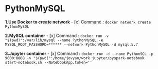 # PythonMySQL

**1.Use Docker to create network**
\- [x] Command : `docker network create PythonMySQL`

**2.MySQL container**
\- [x] Command : `docker run -v "$(pwd)":/var/lib/mysql --name PythonMySQL -e MYSQL_ROOT_PASSWORD=****** --network PythonMySQL -d mysql:5.7`

**3.Jupyter container**
\- [x] Command : `docker run -d --name PythonSQL -p 9000:8888 -v "$(pwd)":/home/jovyan/work jupyter/pyspark-notebook start-notebook.sh --NotebookApp.token=''`
